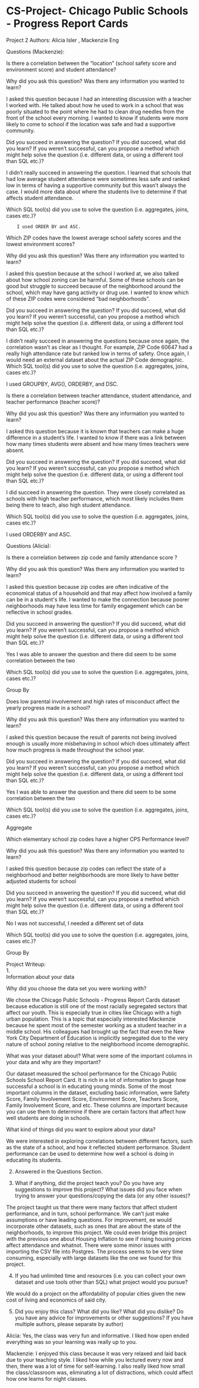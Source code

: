 # CS-Project- Chicago Public Schools - Progress Report Cards
Project 2
Authors:
Alicia Isler , Mackenzie Eng 


Questions (Mackenzie):

Is there a correlation between the “location” (school safety score and environment score) and student attendance?

Why did you ask this question? Was there any information you wanted to learn?

I asked this question because I had an interesting discussion with a teacher I worked with. He talked about how he used to work in a school that was poorly situated to the point where he had to clean drug needles from the front of the school every morning. I wanted to know if students were more likely to come to school if the location was safe and had a supportive community. 

Did you succeed in answering the question? If you did succeed, what did you learn? If you weren’t successful, can you propose a method which might help
 solve the question (i.e. different data, or using a different tool than SQL etc.)?
 
I didn’t really succeed in answering the question. I learned that schools that had low average student attendance were sometimes less safe and ranked low in terms of having a supportive community but this wasn’t always the case. I would more data about where the students live to determine if that affects student attendance.

Which SQL tool(s) did you use to solve the question (i.e. aggregates, joins, cases etc.)?

		I used ORDER BY and ASC.
    
Which ZIP codes have the lowest average school safety scores and the lowest environment scores?

Why did you ask this question? Was there any information you wanted to learn?

I asked this question because at the school I worked at, we also talked about how school zoning can be harmful. Some of these schools can be good but struggle to succeed because of the neighborhood around the school, which may have gang activity or drug use. I wanted to know which of these ZIP codes were considered “bad neighborhoods”.

Did you succeed in answering the question? If you did succeed, what did you learn? If you weren’t successful, can you propose a method which might help
 solve the question (i.e. different data, or using a different tool than SQL etc.)?
 
I didn’t really succeed in answering the questions because once again, the correlation wasn’t as clear as I thought. For example, ZIP Code 60647 had a really high attendance rate but ranked low in terms of safety. Once again, I would need an external dataset about the actual ZIP Code demographic. 
Which SQL tool(s) did you use to solve the question (i.e. aggregates, joins, cases etc.)?

I used GROUPBY, AVG(), ORDERBY, and DSC.

Is there a correlation between teacher attendance, student attendance, and teacher performance (teacher score)?

Why did you ask this question? Was there any information you wanted to learn?

I asked this question because it is known that teachers can make a huge difference in a student’s life. I wanted to know if there was a link between how many times students were absent and how many times teachers were absent. 

Did you succeed in answering the question? If you did succeed, what did you learn? If you weren’t successful, can you propose a method which might help
 solve the question (i.e. different data, or using a different tool than SQL etc.)?
 
I did succeed in answering the question. They were closely correlated as schools with high teacher performance, which most likely includes them being there to teach, also high student attendance. 

Which SQL tool(s) did you use to solve the question (i.e. aggregates, joins, cases etc.)?

I used ORDERBY and ASC.



Questions (Alicia):


Is there a correlation between zip code and family attendance score ?

Why did you ask this question? Was there any information you wanted to learn?

I asked this question because zip codes are often indicative of the economical status of a household and that may affect how involved a family can be in a student's life. I wanted to make the connection because poorer neighborhoods may have less time for family engagement which can be reflective in school grades. 

Did you succeed in answering the question? If you did succeed, what did you learn? If you weren’t successful, can you propose a method which might help
 solve the question (i.e. different data, or using a different tool than SQL etc.)?
 
Yes I was able to answer the question and there did seem to be some correlation between the two 

Which SQL tool(s) did you use to solve the question (i.e. aggregates, joins, cases etc.)?

Group By

Does low parental involvement and high rates of misconduct affect the yearly progress made in a school? 

Why did you ask this question? Was there any information you wanted to learn?

I asked this question because the result of parents not being involved enough is usually more misbehaving in school which does ultimately affect how much progress is made throughout the school year. 

Did you succeed in answering the question? If you did succeed, what did you learn? If you weren’t successful, can you propose a method which might help
 solve the question (i.e. different data, or using a different tool than SQL etc.)?
 
Yes I was able to answer the question and there did seem to be some correlation between the two 

Which SQL tool(s) did you use to solve the question (i.e. aggregates, joins, cases etc.)?

Aggregate 

Which elementary school zip codes have a higher CPS Performance level?

Why did you ask this question? Was there any information you wanted to learn?

I asked this question because zip codes can reflect the state of a neighborhood and better neighborhoods are more likely to have better adjusted students for school 

Did you succeed in answering the question? If you did succeed, what did you learn? If you weren’t successful, can you propose a method which might help
 solve the question (i.e. different data, or using a different tool than SQL etc.)?
 
No I was not successful, I needed a different set of data 

Which SQL tool(s) did you use to solve the question (i.e. aggregates, joins, cases etc.)?

Group By





Project Writeup:					
1. 						 							
Information about your data


Why did you choose the data set you were working with?

We chose the Chicago Public Schools - Progress Report Cards dataset because education is still one of the most racially segregated sectors that affect our youth. This is especially true in cities like Chicago with a high urban population. This is a topic that especially interested Mackenzie because he spent most of the semester working as a student teacher in a middle school. His colleagues had brought up the fact that even the New York City Department of Education is implicitly segregated due to the very nature of school zoning relative to the neighborhood income demographic.

What was your dataset about? What were some of the important columns in your data and why are they important?

Our dataset measured the school performance for the Chicago Public Schools School Report Card. It is rich in a lot of information to gauge how successful a school is in educating young minds. Some of the most important columns in the dataset, excluding basic information, were Safety Score, Family Involvement Score, Environment Score, Teachers Score, Family Involvement Score, and etc. These columns are important because you can use them to determine if there are certain factors that affect how well students are doing in schools. 

What kind of things did you want to explore about your data?

We were interested in exploring correlations between different factors, such as the state of a school, and how it reflected student performance. Student performance can be used to determine how well a school is doing in educating its students. 




2. Answered in the Questions Section.
 								
3. What if anything, did the project teach you? Do you have any suggestions to improve this project? What issues did you face when trying to answer your questions/copying the data (or any other issues)?
 
The project taught us that there were many factors that affect student performance, and in turn, school performance. We can’t just make assumptions or have leading questions. For improvement, ee would incorporate other datasets, such as ones that are about the state of the neighborhoods, to improve this project. We could even bridge this project with the previous one about Housing Inflation to see if rising housing prices affect attendance and whatnot. There were some minor issues with importing the CSV file into Postgres. The process seems to be very time consuming, especially with large datasets like the one we found for this project. 



4. If you had unlimited time and resources (i.e. you can collect your own dataset and use tools other than SQL) what project would you pursue?

We would do a project on the affordability of popular cities given the new cost of living and economics of said city. 	



5. Did you enjoy this class? What did you like? What did you dislike? Do you have any advice for improvements or other suggestions? If you have multiple authors, please separate by author) 

Alicia: Yes, the class was very fun and informative. I liked how open ended everything was so your learning was really up to you. 

Mackenzie: I enjoyed this class because it was very relaxed and laid back due to your teaching style. I liked how while you lectured every now and then, there was a lot of time for self-learning. I also really liked how small the class/classroom was, eliminating a lot of distractions, which could affect how one learns for night classes. 

